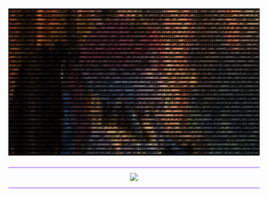 #
<div align="center">
    <img src="/image/image.png">
<div style="border-top: 2px solid #BD93F9; border-bottom: 2px solid #BD93F9; padding: 10px; margin: 20px 0;">  
  <img src="https://readme-typing-svg.herokuapp.com?font=Mochiy+Pop+One&size=40&pause=1000&color=BD93F9&center=true&vCenter=true&repeat=false&width=450&height=60&lines=💜+aboutme+💜" />
  </div>
</div>